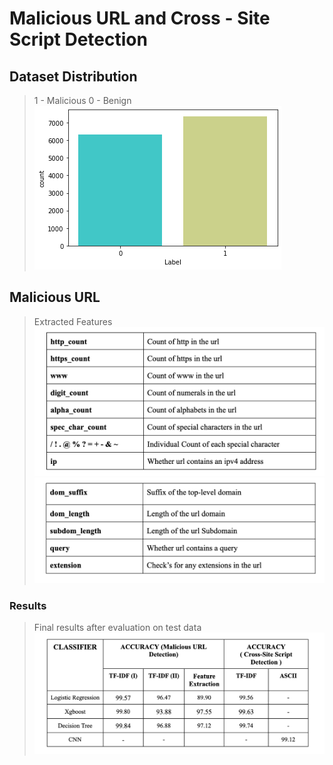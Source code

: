# Malicious URL and Cross - Site Script Detection 


## Dataset Distribution
> 1 - Malicious
> 0 - Benign
![RESULTS](https://github.com/alphabeta2206/Mal_URL/blob/main/output.png)

## Malicious URL 
> Extracted Features
![RESULTS](https://github.com/alphabeta2206/Mal_URL/blob/main/FE1.png)
![RESULTS](https://github.com/alphabeta2206/Mal_URL/blob/main/FE2.png)
### Results 
> Final results after evaluation on test data
![RESULTS](https://github.com/alphabeta2206/Mal_URL/blob/main/Tabulated%20Result.png)
